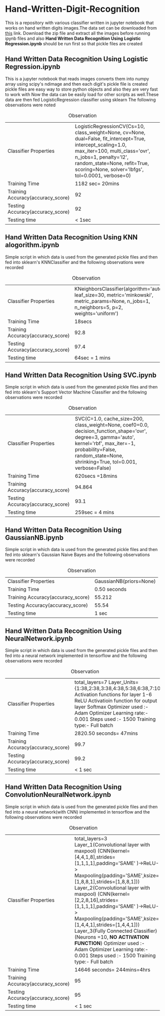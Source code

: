 # Hand-Written-Digit-Recognition
This is a repository with various classifier written in jupyter notebook that works on hand written digits images.The data set can be downloaded
from <a href='https://drive.google.com/open?id=0B4OCp-_lGauXLVJsdl9zZ3NIZUk'>this</a> link.
Download the zip file and extract all the images before running ipynb files and also
 <strong>Hand Written Data Recognition Using Logistic Regression.ipynb</strong> 
should be run first so that pickle files are created

<h2>Hand Written Data Recognition Using Logistic Regression.ipynb</h2>

This is a jupyter notebook that reads images converts them into numpy array using 
scipy's ndimage and then each digit's pickle file is created
pickle files are easy way to store python objects and also they are very fast to work with
Now the data can be easily load for other scripts as 
well.These data are then fed LogisticRegression classifier using sklearn
The following observations were noted
<table>
	<caption>Observation</caption>
	<tr>
		<td>
			Classifier Properties
		</td>
		<td>
			LogisticRegressionCV(Cs=10, class_weight=None, cv=None, dual=False,
			fit_intercept=True, intercept_scaling=1.0, max_iter=100,
			multi_class='ovr', n_jobs=1, penalty='l2', random_state=None,
			refit=True, scoring=None, solver='lbfgs', tol=0.0001, verbose=0)
		</td>
	</tr>
	<tr>
		<td>
			Training Time
		</td>
		<td>
			1182 sec= 20mins
		</td>
	</tr>
	<tr>
		<td>
			Training Accuracy(accuracy_score)
		</td>
		<td>
			92
		</td>
	</tr>
	<tr>
		<td>
			Testing Accuracy(accuracy_score)
		</td>
		<td>
			92
		</td>	
	</tr>
	<tr>
		<td>
			Testing time
		</td>
		<td>
			< 1sec 
		</td>	
	</tr>
</table>

<h2>Hand Written Data Recognition Using KNN alogorithm.ipynb</h2>
Simple script in which data is used from the generated pickle files and then 
fed into sklearn's KNNClassifier and the following observations were recorded<br/>
<table>
	<caption>Observation</caption>
	<tr>
		<td>
			Classifier Properties
		</td>
		<td>
			KNeighborsClassifier(algorithm='auto', leaf_size=30, metric='minkowski',
            metric_params=None, n_jobs=1, n_neighbors=5, p=2,
            weights='uniform')
		</td>
	</tr>
	<tr>
		<td>
			Training Time
		</td>
		<td>
			18secs
		</td>
	</tr>
	<tr>
		<td>
			Training Accuracy(accuracy_score)
		</td>
		<td>
			92.8
		</td>
	</tr>
	<tr>
		<td>
			Testing Accuracy(accuracy_score)
		</td>
		<td>
			97.4
		</td>	
	</tr>
	<tr>
		<td>
			Testing time
		</td>
		<td>
			64sec = 1 mins
		</td>	
	</tr>
</table>
<h2>Hand Written Data Recognition Using SVC.ipynb</h2>
Simple script in which data is used from the generated pickle files and then 
fed into sklearn's Support Vector Machine Classifier and the following observations were recorded<br/>
<table>
	<caption>Observation</caption>
	<tr>
		<td>
			Classifier Properties
		</td>
		<td>
			SVC(C=1.0, cache_size=200, class_weight=None, coef0=0.0,
				decision_function_shape='ovr', degree=3, gamma='auto', kernel='rbf',
				max_iter=-1, probability=False, random_state=None, shrinking=True,
				tol=0.001, verbose=False)
		</td>
	</tr>
	<tr>
		<td>
			Training Time
		</td>
		<td>
			620secs =18mins
		</td>
	</tr>
	<tr>
		<td>
			Training Accuracy(accuracy_score)
		</td>
		<td>
			94.864
		</td>
	</tr>
	<tr>
		<td>
			Testing Accuracy(accuracy_score)
		</td>
		<td>
			93.1
		</td>	
	</tr>
	<tr>
		<td>
			Testing time
		</td>
		<td>
			259sec = 4 mins
		</td>	
	</tr>
</table>
<h2>Hand Written Data Recognition Using GaussianNB.ipynb</h2>
Simple script in which data is used from the generated pickle files and then 
fed into sklearn's Gaussian Naive Bayes and the following observations were recorded <br/>
<table>
	<caption>Observation</caption>
	<tr>
		<td>
			Classifier Properties
		</td>
		<td>
			GaussianNB(priors=None)
		</td>
	</tr>
	<tr>
		<td>
			Training Time
		</td>
		<td>
			0.50 seconds
		</td>
	</tr>
	<tr>
		<td>
			Training Accuracy(accuracy_score)
		</td>
		<td>
			55.212
		</td>
	</tr>
	<tr>
		<td>
			Testing Accuracy(accuracy_score)
		</td>
		<td>
			55.54
		</td>	
	</tr>
	<tr>
		<td>
			Testing time
		</td>
		<td>
			1 sec
		</td>	
	</tr>
</table>	
<h2>Hand Written Data Recognition Using NeuralNetwork.ipynb</h2>
Simple script in which data is used from the generated pickle files and then 
fed into a neural network implemented in tensorflow and the following observations were recorded <br/>
<table>
	<caption>Observation</caption>
	<tr>
		<td>
			Classifier Properties
		</td>
		<td>
			total_layers=7
			Layer_Units={1:38,2:38,3:38,4:38,5:38,6:38,7:10}
			Activation functions for layer 1-6 ReLU
			Activatioin function for output layer Softmax
			Optimizer used :- Adam Optimizer 
			Learning rate:- 0.001
			Steps used :- 1500
			Training type:- Full batch
		</td>
	</tr>
	<tr>
		<td>
			Training Time
		</td>
		<td>
			2820.50 seconds= 47mins
		</td>
	</tr>
	<tr>
		<td>
			Training Accuracy(accuracy_score)
		</td>
		<td>
			99.7
		</td>
	</tr>
	<tr>
		<td>
			Testing Accuracy(accuracy_score)
		</td>
		<td>
			99.2
		</td>	
	</tr>
	<tr>
		<td>
			Testing time
		</td>
		<td>
			< 1 sec
		</td>	
	</tr>	
</table>
<h2>Hand Written Data Recognition Using ConvolutionNeuralNetwork.ipynb</h2>
Simple script in which data is used from the generated pickle files and then 
fed into a neural network(with CNN) implemented in tensorflow and the following observations were recorded <br/>
<table>
	<caption>Observation</caption>
	<tr>
		<td>
			Classifier Properties
		</td>
		<td>
			total_layers=3
			Layer_1(Convolutional layer with maxpool) (CNN(kernel=[4,4,1,8],strides=[1,1,1,1],padding='SAME' )->ReLU-> Maxpooling(padding='SAME',ksize=[1,8,8,1],strides=[1,8,8,1]))
			Layer_2(Convolutional layer with maxpool) (CNN(kernel=[2,2,8,16],strides=[1,1,1,1],padding='SAME' )->ReLU-> Maxpooling(padding='SAME',ksize=[1,4,4,1],strides=[1,4,4,1]))
			Layer_3(Fully Connected Classifier)(Neurons =10, <strong>NO ACTIVATION FUNCTION</strong>)
			Optimizer used :- Adam Optimizer 
			Learning rate:- 0.001
			Steps used :- 1500
			Training type:- Full batch
		</td>
	</tr>
	<tr>
		<td>
			Training Time
		</td>
		<td>
			14646 seconds= 244mins=4hrs
		</td>
	</tr>
	<tr>
		<td>
			Training Accuracy(accuracy_score)
		</td>
		<td>
			95
		</td>
	</tr>
	<tr>
		<td>
			Testing Accuracy(accuracy_score)
		</td>
		<td>
			95
		</td>	
	</tr>
	<tr>
		<td>
			Testing time
		</td>
		<td>
			< 1 sec
		</td>	
	</tr>	
</table>